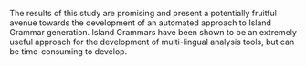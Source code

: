 The results of this study are promising and present a potentially fruitful avenue towards the development of an automated approach to Island Grammar generation. Island Grammars have been shown to be an extremely useful approach for the development of multi-lingual analysis tools, but can be time-consuming to develop.
